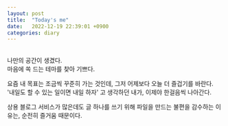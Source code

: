 ```yaml
---
layout: post
title:  "Today's me"
date:   2022-12-19 22:39:01 +0900
categories: diary
---
```

<br>
나만의 공간이 생겼다. <br>
마음에 쏙 드는 테마를 찾아 기쁘다.

요즘 내 목표는 조금씩 꾸준히 가는 것인데, 그저 어제보다 오늘 더 즐겁기를 바란다. <br>
'내일도 할 수 있는 일이면 내일 하자' 고 생각하던 내가, 이제야 한걸음씩 나아간다.

상용 블로그 서비스가 많은데도 글 하나를 쓰기 위해 파일을 만드는 불편을 감수하는 이유는, 
순전히 즐거움 때문이다.

